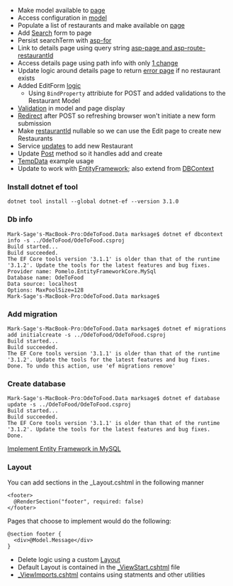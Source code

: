* Make model available to [page](https://github.com/idaho-guy/OdeToFood/commit/9076c7ab30b873f6a5c2f3beebafceaad9a05d67)
* Access configuration in [model](https://github.com/idaho-guy/OdeToFood/commit/2086170a5d38472f74941ac9f06b43b2892b1bc2)
* Populate a list of restaurants and make available on [page](https://github.com/idaho-guy/OdeToFood/commit/e8e4992ad9173d025f96274302b525fba5dcb931)
* Add [Search](https://github.com/idaho-guy/OdeToFood/commit/a1472844ba78825e6a9d9b511ba8bdaa6c327f93) form to page
* Persist searchTerm with [asp-for](https://github.com/idaho-guy/OdeToFood/commit/f0e486158db02eed4bded3fbf589aa88fe325a7c)
* Link to details page using query string  [asp-page and asp-route-restaurantId](https://github.com/idaho-guy/OdeToFood/commit/72990af7c42da0939accd45b110b818c0b05ab03)
* Access details page using path info with only [1 change](https://github.com/idaho-guy/OdeToFood/commit/8d8b11466494245ca0f469fad891f69da6a43f2e)
* Update logic around details page to return [error page](https://github.com/idaho-guy/OdeToFood/commit/c8bb00d550944f3f61119192840859b45ced2d22) if no restaurant exists
* Added EditForm [logic](https://github.com/idaho-guy/OdeToFood/commit/33d6aec1de25cb9aad62c82b8e4ace1dfffe51c3)
  * Using `BindProperty` attribiute for POST and added validations to the Restaurant Model
* [Validation](https://github.com/idaho-guy/OdeToFood/commit/77bfb1692b68ee40f78a81126e458b707b325eb2) in model and page display
* [Redirect](https://github.com/idaho-guy/OdeToFood/commit/8a812fb356c0006ff0f019d35e57eb1c838f9cdd) after POST so refreshing browser won't initiate a new form submission
* Make [restaurantId](https://github.com/idaho-guy/OdeToFood/commit/646d3a2188f5ef6ba5e7fcc4ae903f1d5a0998e3) nullable so we can use the Edit page to create new Restaurants
* Service [updates](https://github.com/idaho-guy/OdeToFood/commit/bad80e3d77dfdcd707bdf55c4b050ded586d4126) to add new Restaurant
* Update [Post](https://github.com/idaho-guy/OdeToFood/commit/ae0bc1a7967b995a8308165dd3598fb0cbf4b66d) method so it handles add and create
* [TempData](https://github.com/idaho-guy/OdeToFood/commit/e588bc2b1bbdb0bdfcd7728d523fd7e95e19167e) example usage
* Update to work with [EntityFramework](https://github.com/idaho-guy/OdeToFood/commit/796f39eea5d7d835172d35ab8a7a0204c97e49dc); also extend from [DBContext](https://github.com/idaho-guy/OdeToFood/commit/b95f37b05e9ef2c4ad3c905802725f7dffde3160)

### Install dotnet ef tool
```
dotnet tool install --global dotnet-ef --version 3.1.0
```

### Db info
```
Mark-Sage's-MacBook-Pro:OdeToFood.Data marksage$ dotnet ef dbcontext info -s ../OdeToFood/OdeToFood.csproj 
Build started...
Build succeeded.
The EF Core tools version '3.1.1' is older than that of the runtime '3.1.2'. Update the tools for the latest features and bug fixes.
Provider name: Pomelo.EntityFrameworkCore.MySql
Database name: OdeToFood
Data source: localhost
Options: MaxPoolSize=128
Mark-Sage's-MacBook-Pro:OdeToFood.Data marksage$ 
```
### Add migration
```
Mark-Sage's-MacBook-Pro:OdeToFood.Data marksage$ dotnet ef migrations add initialcreate -s ../OdeToFood/OdeToFood.csproj 
Build started...
Build succeeded.
The EF Core tools version '3.1.1' is older than that of the runtime '3.1.2'. Update the tools for the latest features and bug fixes.
Done. To undo this action, use 'ef migrations remove'
```
### Create database
```
Mark-Sage's-MacBook-Pro:OdeToFood.Data marksage$ dotnet ef database update -s ../OdeToFood/OdeToFood.csproj 
Build started...
Build succeeded.
The EF Core tools version '3.1.1' is older than that of the runtime '3.1.2'. Update the tools for the latest features and bug fixes.
Done.
```

[Implement Entity Framework in MySQL](https://github.com/idaho-guy/OdeToFood/commit/6e09a7b1d8beaf2f99f59da8920c33fae5c5f81b)

### Layout
You can add sections in the _Layout.cshtml in the following manner
```
<footer>
  @RenderSection("footer", required: false)
</footer>
```
Pages that choose to implement would do the following:
```
@section footer {
  <div>@Model.Message</div>
}
```

* Delete logic using a custom [Layout](https://github.com/idaho-guy/OdeToFood/commit/87ae246cb40b75496d3dfba8c1ca8f9fdc621ca7)
* Default Layout is contained in the [_ViewStart.cshtml](https://github.com/idaho-guy/OdeToFood/blob/master/OdeToFood/Pages/_ViewStart.cshtml) file
* [_ViewImports.cshtml](https://github.com/idaho-guy/OdeToFood/blob/master/OdeToFood/Pages/_ViewImports.cshtml) contains using statments and other utilities
